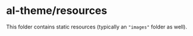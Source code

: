 # al-theme/resources

This folder contains static resources (typically an `"images"` folder as well).
